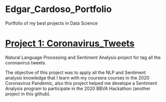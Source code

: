 # Edgar_Cardoso_Portfolio
Portfolio of my best projects in Data Science

# [Project 1: Coronavirus_Tweets](https://github.com/edco17/Coronavirus_Tweets)
Natural Language Processing and Sentiment Analysis project for tag all the coronavirus tweets.

The objective of this project was to apply all the NLP and Sentiment analysis knowledge that I learn with my coursera courses in the 2020 Coronavirus Pandemic, also this project helped me develope a Sentiment Analysis program to participate in the 2020 BBVA Hackathon (another project in this github).

